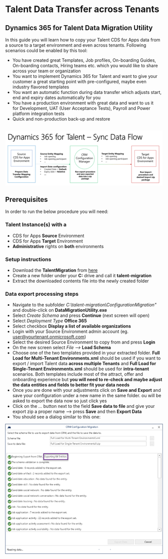 # Talent Data Transfer across Tenants
## Dynamics 365 for Talent Data Migration Utility

In this guide you will learn how to copy your Talent CDS for Apps data from a source to a target environment and even across tenants.
Following scenarios could be enabled by this tool:

- You have created great Templates, Job profiles, On-boarding Guides, On-boarding contacts, Hiring teams etc. which you would like to share across your team or organization
- You want to implement Dynamics 365 for Talent and want to give your customer a great starting point with pre-configured, maybe even industry flavored templates
- You want an automatic function during data transfer which adjusts start, end and expiry dates automatically for you 
- You have a production environment with great data and want to us it for Development, UAT (User Acceptance Tests), Payroll and Power platform integration tests
- Quick and non-production back-up and restore 

## 
![High-Level Sync Flow](https://github.com/meteorpoly/talent-data-migration/blob/master/High-level%20synch%20data%20flow.gif "High-level flow")

## Prerequisites
In order to run the below procedure you will need:

### Talent Instance(s) with a
- CDS for Apps **Source** Environment
- CDS for Apps **Target** Environment
- **Administrative** rights on **both** environments

### Setup instructions
- Download the **TalentMigration** from [here](https://github.com/meteorpoly/talent-data-migration/raw/master/TalentMigration.zip)
- Create a new folder under your **C:** drive and call it **talent-migration**
- Extract the  downloaded contents file into the newly created folder

### Data export processing steps
- Navigate to the subfolder *C:\talent-migration\ConfigurationMigration\"* and double-click on **DataMigrationUtility.exe**
- Select *Create Schema* and press **Continue** (next screen will open)
- Select *Deployment Type* **Office 365**
- Select checkbox **Display a list of available organizations**
- Login with your Source Environment admin account (eg. user@yourtenant.onmicrosoft.com)
- Select the desired Source Environment to copy from and press **Login**
- On the new screen select *File -->* **Load Schema**
- Choose one of the two templates provided in your extracted folder. **Full Load for Multi-Tenant Environments.xml** should be used if you want to export / import Talent data **across multiple Tenants** and **Full Load for Single-Tenant Environments.xml** should be used for **intra-tenant** scenarios. Both templates include most of the attract, offer and onboarding experience but **you will need to re-check and maybe adjust the data entities and fields to better fit your data needs**
- Once you are done with your adjustments click on **Save and Export** and save your configuration under a new name in the same folder. ou will be asked to export the data now so just click yes
- Click on the *...* button next to the field **Save data to file** and give your export zip a proper name --> press **Save** and then **Export Data**
- You should see a dialog similar to this one:

![High-Level Sync Flow](https://github.com/meteorpoly/talent-data-migration/blob/master/Screen%202.gif "High-level flow")




